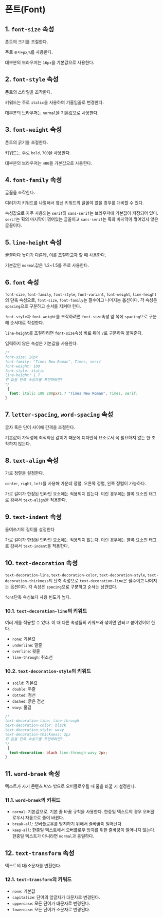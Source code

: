 # 폰트(Font)

## 1. `font-size` 속성

폰트의 크기를 조절한다.

주로 `숫자+px`,`%`를 사용한다.

대부분의 브라우저는 `16px`을 기본값으로 사용한다.

## 2. `font-style` 속성

폰트의 스타일을 조작한다.

키워드는 주로 `italic`을 사용하여 기울임꼴로 변경한다.

대부분의 브라우저는 `normal`을 기본값으로 사용한다.

## 3. `font-weight` 속성

폰트의 굵기를 조절한다.

키워드는 주로 `bold`, `700`을 사용한다.

대부분의 브라우저는 `400`을 기본값으로 사용한다.

## 4. `font-family` 속성

글꼴을 조작한다.

여러가지 키워드를 나열해서 앞선 키워드의 글꼴이 없을 경우를 대비할 수 있다.

속성값으로 자주 사용되는 `serif`와 `sans-serif`는 브라우저에 기본값이 저장되어 있다. `serif`는 획의 마지막이 꺾여있는 글꼴이고 `sans-serif`는 획의 마지막이 껶여있지 않은 글꼴이다.

## 5. `line-height` 속성

글꼴마다 높이가 다른데, 이를 조절하고자 할 때 사용한다.

기본값인 `normal`값은 1.2~1.5를 주로 사용한다.

## 6. `font` 속성

`font-size`, `font-family`, `font-style`, `font-variant`, `font-weight`, `line-height`의 단축 속성으로, `font-size`, `font-family`는 필수이고 나머지는 옵션이다. 각 속성은 `spacing`으로 구분하고 순서를 지켜야 한다.

`font-style`과 `font-weight`를 조작하려면 `font-size`속성 앞 쪽에 `spacing`으로 구분해 순서대로 작성한다.

`line-height`를 조절하려면 `font-size`속성 바로 뒤에 `/`로 구분하여 붙여준다.

입력하지 않은 속성은 기본값을 사용한다.

```css
/*
font-size: 20px
font-family: "Times New Roman", Times, serif
font-weight: 100
font-style: italic
line-height: 1.7
위 값을 단축 속성으롤 표현하려면?
*/
 {
  font: italic 100 200px/1.7 "Times New Roman", Times, serif;
}
```

## 7. `letter-spacing`, `word-spacing` 속성

글자 혹은 단어 사이에 간격을 조절한다.

기본값이 가독성에 최적화된 값이기 때문에 디자인적 요소로서 꼭 필요하지 않는 한 조작하지 않는다.

## 8. `text-align` 속성

가로 정렬을 설정한다.

`center`, `right`, `left`를 사용해 가운데 정렬, 오른쪽 정렬, 왼쪽 정렬이 가능하다.

가로 길이가 한정된 인라인 요소에는 적용되지 않는다. 이런 경우에는 블록 요소인 태그로 감싸서 `text-align`을 적용한다.

## 9. `text-indent` 속성

들여쓰기의 길이를 설정한다

가로 길이가 한정된 인라인 요소에는 적용되지 않는다. 이런 경우에는 블록 요소인 태그로 감싸서 `text-indent`을 적용한다.

## 10. `text-decoration` 속성

`text-decoration-line`, `text-decoration-color`, `text-decoration-style`, `text-decoration-thickness`의 단축 속성으로 `text-decoration-line`은 필수이고 나머지는 옵션이다. 각 속성은 `spacing`으로 구분하고 순서는 상관없다.

`font`단축 속성보다 사용 빈도가 높다.

### 10.1. `text-decoration-line`의 키워드

여러 개를 적용할 수 있다. 이 때 다른 속성들의 키워드와 섞이면 안되고 붙어있어야 한다.

- `none`: 기본값
- `underline`: 밑줄
- `overline`: 윗줄
- `line-through`: 취소선

### 10.2. `text-decoration-style`의 키워드

- `soild`: 기본값
- `double`: 두줄
- `dotted`: 점선
- `dashed`: 굵은 점선
- `wavy`: 물결

```css
/*
text-decoration-line: line-through
text-decoration-color: black
text-decoration-style: wavy
text-decoration-thickness: 2px
위 값을 단축 속성으롤 표현하려면?
*/
 {
  text-decoration: black line-through wavy 2px;
}
```

## 11. `word-braek` 속성

텍스트가 자기 콘텐츠 박스 밖으로 오버플로우될 때 줄을 바꿀 지 설정한다.

### 11.1. `word-braek`의 키워드

- `normal`: 기본값으로, 기본 줄 바꿈 규칙을 사용한다. 한중일 텍스트의 경우 오버플로우시 자동으로 줄이 바뀐다.
- `break-all`: 오버플로우를 방지하기 위해서 줄바꿈이 일어난다.
- `keep-all`: 한중일 텍스트에서 오버플로우 방지를 위한 줄바꿈이 일어나지 않는다. 한중일 텍스트가 아니라면 `normal`과 동일하다.

## 12. `text-transform` 속성

텍스트의 대/소문자를 변환한다.

### 12.1. `text-transform`의 키워드

- `none`: 기본값
- `capitalize`: 단어의 앞글자가 대문자로 변경된다.
- `uppercase`: 모든 단어가 대문자로 변경된다.
- `lowercase`: 모든 단어가 소문자로 변경된다.
